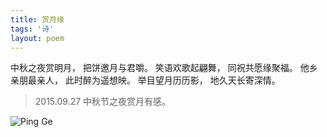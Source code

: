 ```yaml
---
title: 赏月缘
tags: '诗'
layout: poem
---
```


中秋之夜赏明月， 把饼邀月与君嚼。
笑语欢歌起翩舞， 同祝共愿缘聚福。
他乡亲朋最亲人， 此时醉为遥想映。
举目望月历历影， 地久天长寄深情。

<blockquote class="text-left inline-block">
<p>2015.09.27 中秋节之夜赏月有感。</p>
</blockquote>

![Ping Ge](for_posts/shang-yue-yuan.jpg)
